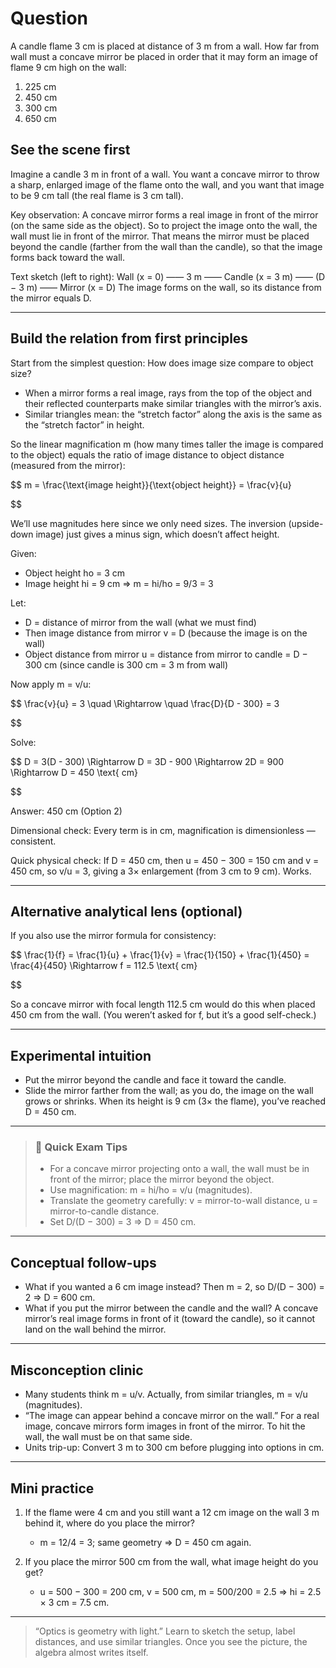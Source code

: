 # Question
A candle flame 3 cm is placed at distance of 3 m from a wall. How far from wall must a concave mirror be placed in order that it may form an image of flame 9 cm high on the wall:  
1) 225 cm  
2) 450 cm  
3) 300 cm  
4) 650 cm

## See the scene first

Imagine a candle 3 m in front of a wall. You want a concave mirror to throw a sharp, enlarged image of the flame onto the wall, and you want that image to be 9 cm tall (the real flame is 3 cm tall).

Key observation: A concave mirror forms a real image in front of the mirror (on the same side as the object). So to project the image onto the wall, the wall must lie in front of the mirror. That means the mirror must be placed beyond the candle (farther from the wall than the candle), so that the image forms back toward the wall.

Text sketch (left to right):
Wall (x = 0) —— 3 m —— Candle (x = 3 m) —— (D − 3 m) —— Mirror (x = D)
The image forms on the wall, so its distance from the mirror equals D.

---

## Build the relation from first principles

Start from the simplest question: How does image size compare to object size?

- When a mirror forms a real image, rays from the top of the object and their reflected counterparts make similar triangles with the mirror’s axis.
- Similar triangles mean: the “stretch factor” along the axis is the same as the “stretch factor” in height.

So the linear magnification m (how many times taller the image is compared to the object) equals the ratio of image distance to object distance (measured from the mirror):

$$
m = \frac{\text{image height}}{\text{object height}} = \frac{v}{u}

$$

We’ll use magnitudes here since we only need sizes. The inversion (upside-down image) just gives a minus sign, which doesn’t affect height.

Given:
- Object height ho = 3 cm
- Image height hi = 9 cm ⇒ m = hi/ho = 9/3 = 3

Let:
- D = distance of mirror from the wall (what we must find)
- Then image distance from mirror v = D (because the image is on the wall)
- Object distance from mirror u = distance from mirror to candle = D − 300 cm (since candle is 300 cm = 3 m from wall)

Now apply m = v/u:

$$
\frac{v}{u} = 3 \quad \Rightarrow \quad \frac{D}{D - 300} = 3

$$

Solve:

$$
D = 3(D - 300) \Rightarrow D = 3D - 900 \Rightarrow 2D = 900 \Rightarrow D = 450 \text{ cm}

$$

Answer: 450 cm (Option 2)

Dimensional check: Every term is in cm, magnification is dimensionless — consistent.

Quick physical check: If D = 450 cm, then u = 450 − 300 = 150 cm and v = 450 cm, so v/u = 3, giving a 3× enlargement (from 3 cm to 9 cm). Works.

---

## Alternative analytical lens (optional)

If you also use the mirror formula for consistency:

$$
\frac{1}{f} = \frac{1}{u} + \frac{1}{v} = \frac{1}{150} + \frac{1}{450} = \frac{4}{450}
\Rightarrow f = 112.5 \text{ cm}

$$

So a concave mirror with focal length 112.5 cm would do this when placed 450 cm from the wall. (You weren’t asked for f, but it’s a good self-check.)

---

## Experimental intuition

- Put the mirror beyond the candle and face it toward the candle.
- Slide the mirror farther from the wall; as you do, the image on the wall grows or shrinks. When its height is 9 cm (3× the flame), you’ve reached D = 450 cm.

---

> ### 🧠 Quick Exam Tips
> - For a concave mirror projecting onto a wall, the wall must be in front of the mirror; place the mirror beyond the object.
> - Use magnification: m = hi/ho = v/u (magnitudes).
> - Translate the geometry carefully: v = mirror-to-wall distance, u = mirror-to-candle distance.
> - Set D/(D − 300) = 3 ⇒ D = 450 cm.

---

## Conceptual follow-ups

- What if you wanted a 6 cm image instead? Then m = 2, so D/(D − 300) = 2 ⇒ D = 600 cm.
- What if you put the mirror between the candle and the wall? A concave mirror’s real image forms in front of it (toward the candle), so it cannot land on the wall behind the mirror.

---

## Misconception clinic

- Many students think m = u/v. Actually, from similar triangles, m = v/u (magnitudes).
- “The image can appear behind a concave mirror on the wall.” For a real image, concave mirrors form images in front of the mirror. To hit the wall, the wall must be on that same side.
- Units trip-up: Convert 3 m to 300 cm before plugging into options in cm.

---

## Mini practice

1) If the flame were 4 cm and you still want a 12 cm image on the wall 3 m behind it, where do you place the mirror?
   - m = 12/4 = 3; same geometry ⇒ D = 450 cm again.

2) If you place the mirror 500 cm from the wall, what image height do you get?
   - u = 500 − 300 = 200 cm, v = 500 cm, m = 500/200 = 2.5 ⇒ hi = 2.5 × 3 cm = 7.5 cm.

---

> “Optics is geometry with light.” Learn to sketch the setup, label distances, and use similar triangles. Once you see the picture, the algebra almost writes itself.